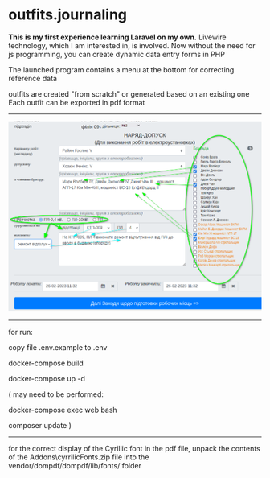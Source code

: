 # outfits.journaling
**This is my first experience learning Laravel on my own.**
Livewire technology, which I am interested in, is involved.
Now without the need for js programming, you can create
dynamic data entry forms in PHP

The launched program contains a menu at the bottom for correcting reference data

outfits are created "from scratch" or generated based on an existing one
Each outfit can be exported in pdf format

********

![demo-113838.png](Addons%2Fdemo-113838.png)
********

for run:

copy file .env.example to .env

docker-compose build

docker-compose up -d


( may need to be performed:

docker-compose exec web bash

composer update
)

********

for the correct display of the Cyrillic font in the pdf file, unpack the contents
of the Addons\cyrrilicFonts.zip file into the vendor/dompdf/dompdf/lib/fonts/ folder
